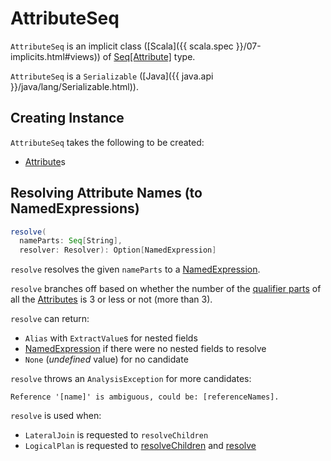 # AttributeSeq

`AttributeSeq` is an implicit class ([Scala]({{ scala.spec }}/07-implicits.html#views)) of [Seq[Attribute]](#attrs) type.

`AttributeSeq` is a `Serializable` ([Java]({{ java.api }}/java/lang/Serializable.html)).

## Creating Instance

`AttributeSeq` takes the following to be created:

* <span id="attrs"> [Attribute](Attribute.md)s

## <span id="resolve"> Resolving Attribute Names (to NamedExpressions)

```scala
resolve(
  nameParts: Seq[String],
  resolver: Resolver): Option[NamedExpression]
```

`resolve` resolves the given `nameParts` to a [NamedExpression](NamedExpression.md).

`resolve` branches off based on whether the number of the [qualifier parts](NamedExpression.md#qualifier) of all the [Attributes](#attrs) is 3 or less or not (more than 3).

`resolve` can return:

* `Alias` with `ExtractValue`s for nested fields
* [NamedExpression](NamedExpression.md) if there were no nested fields to resolve
* `None` (_undefined_ value) for no candidate

`resolve` throws an `AnalysisException` for more candidates:

```text
Reference '[name]' is ambiguous, could be: [referenceNames].
```

`resolve` is used when:

* `LateralJoin` is requested to `resolveChildren`
* `LogicalPlan` is requested to [resolveChildren](../logical-operators/LogicalPlan.md#resolveChildren) and [resolve](../logical-operators/LogicalPlan.md#resolve)
